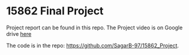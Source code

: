 # 15862 Final Project

Project report can be found in this repo.
The Project video is on Google drive [here](https://drive.google.com/file/d/1_2hIH_g21HuUu6ZudEmTXyceMVZP08SC/view?usp=sharing)

The code is in the repo: https://github.com/SagarB-97/15862_Project.
